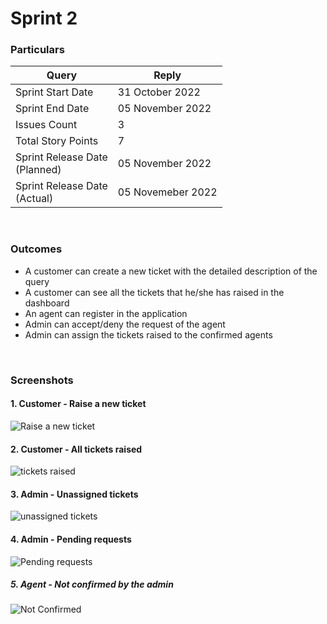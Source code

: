 # Sprint 2

<h3>Particulars</h3>

| Query | Reply |
| --- | --- |
| Sprint Start Date | 31 October 2022 |
| Sprint End Date | 05 November 2022 |
| Issues Count | 3 |
| Total Story Points | 7 |
| Sprint Release Date <br/> (Planned) | 05 November 2022 | 
| Sprint Release Date <br/> (Actual) | 05 Novemeber 2022 | 

<br/>

<h3>Outcomes</h3>

* A customer can create a new ticket with the detailed description of the query
* A customer can see all the tickets that he/she has raised in the dashboard
* An agent can register in the application
* Admin can accept/deny the request of the agent
* Admin can assign the tickets raised to the confirmed agents


<br/>

<h3>Screenshots</h3>
<h4>1. Customer - Raise a new ticket</h4>

![Raise a new ticket](https://user-images.githubusercontent.com/87432281/200056671-7e5709ee-5474-453a-a5d4-d6624fe3a066.jpeg)

<h4>2. Customer - All tickets raised</h4>

![tickets raised](https://user-images.githubusercontent.com/87432281/200056812-98719e69-cc5c-425f-bad6-d6b9e1d0a984.jpeg)

<h4>3. Admin - Unassigned tickets</h4>

![unassigned tickets](https://user-images.githubusercontent.com/87432281/200057331-0840ace8-efcf-4508-b54a-cb8088868843.jpeg)

<h4>4. Admin - Pending requests</h4>

![Pending requests](https://user-images.githubusercontent.com/87432281/200056966-6ac869d0-1c75-4a5b-b184-d322ae99f9ec.jpeg)

<h5>5. Agent - Not confirmed by the admin</h5>

![Not Confirmed](https://user-images.githubusercontent.com/87432281/200057516-3e60367c-db72-481a-8747-bbd134474223.jpeg)



